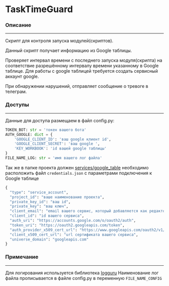 # TaskTimeGuard

### Описание

------------
Скрипт для контроля запуска модулей(скриптов).

Данный скрипт получает информацию из Google таблицы.

Проверяет интервал времени с последнего запуска модуля(скрипта) на соответствие разрешённому интервалу времени 
указанному в Google таблице.
Для работы с google таблицей требуется создать сервисный аккаунт google. 

При обнаружении нарушений, отправляет сообщение о тревоге в телеграм.

### Доступы

------------

Данные для доступа размещаем в файл config.py:    
```python
TOKEN_BOT: str = 'токен вашего бота'
AUTH_GOOGLE: dict = {
    'GOOGLE_CLIENT_ID': 'ваш google клиент id',
    'GOOGLE_CLIENT_SECRET': 'ваш google ',
    'KEY_WORKBOOK': 'id вашей google таблицы'
}
FILE_NAME_LOG: str = 'имя вашего лог файла'
```
Так же в папке проекта должен [services/google_table](services/google_table) необходимо расположить файл 
`credentials.json` с параметрами подключения к Google таблице
```python
{
  "type": "service_account",
  "project_id": "ваше наименование проeкта",
  "private_key_id": "ваш id",
  "private_key": "ваш ключ",
  "client_email": "email вашего сервис, который добавляется как редактор к гугл таблице",
  "client_id": "id вашего сервиса",
  "auth_uri": "https://accounts.google.com/o/oauth2/auth",
  "token_uri": "https://oauth2.googleapis.com/token",
  "auth_provider_x509_cert_url": "https://www.googleapis.com/oauth2/v1/certs",
  "client_x509_cert_url": "url сертификата вашего сервиса",
  "universe_domain": "googleapis.com"
}
```

### Примечание 

------------
Для логирования используется библиотека [logguru](https://loguru.readthedocs.io/en/stable/overview.html)
Наименование лог файла прописывается в файле config.py в переменную `FILE_NAME_CONFIG`